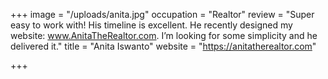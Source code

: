 +++
image = "/uploads/anita.jpg"
occupation = "Realtor"
review = "Super easy to work with! His timeline is excellent. He recently designed my website: www.AnitaTheRealtor.com. I’m looking for some simplicity and he delivered it."
title = "Anita Iswanto"
website = "https://anitatherealtor.com"

+++
